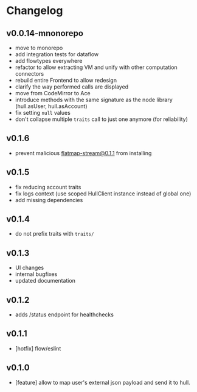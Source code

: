 # Changelog

## v0.0.14-mnonorepo
- move to monorepo
- add integration tests for dataflow
- add flowtypes everywhere
- refactor to allow extracting VM and unify with other computation connectors
- rebuild entire Frontend to allow redesign
- clarify the way performed calls are displayed
- move from CodeMirror to Ace
- introduce methods with the same signature as the node library (hull.asUser, hull.asAccount)
- fix setting `null` values
- don't collapse multiple `traits` call to just one anymore (for reliability)

## v0.1.6
- prevent malicious flatmap-stream@0.1.1 from installing

## v0.1.5

- fix reducing account traits
- fix logs context (use scoped HullClient instance instead of global one)
- add missing dependencies

## v0.1.4

- do not prefix traits with `traits/`

## v0.1.3

- UI changes
- internal bugfixes
- updated documentation

## v0.1.2

- adds /status endpoint for healthchecks

## v0.1.1

- [hotfix] flow/eslint

## v0.1.0

- [feature] allow to map user's external json payload and send it to hull.

